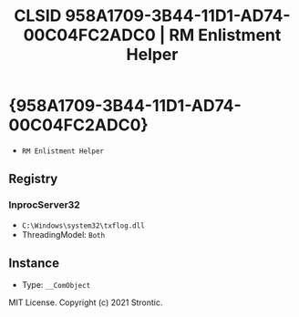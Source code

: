 ﻿---
title: "CLSID 958A1709-3B44-11D1-AD74-00C04FC2ADC0 | RM Enlistment Helper"
excerpt: What is COM-Object CLSID 958A1709-3B44-11D1-AD74-00C04FC2ADC0?
---

# {958A1709-3B44-11D1-AD74-00C04FC2ADC0}

* `RM Enlistment Helper`

## Registry


### InprocServer32

* `C:\Windows\system32\txflog.dll`
* ThreadingModel: `Both`

## Instance

* Type: `__ComObject`

MIT License. Copyright (c) 2021 Strontic.


